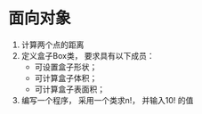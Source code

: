 # 面向对象
1. 计算两个点的距离
2. 定义盒子Box类， 要求具有以下成员：
    - 可设置盒子形状；
    - 可计算盒子体积；
    - 可计算盒子表面积；
3. 编写一个程序， 采用一个类求n!， 并输入10! 的值